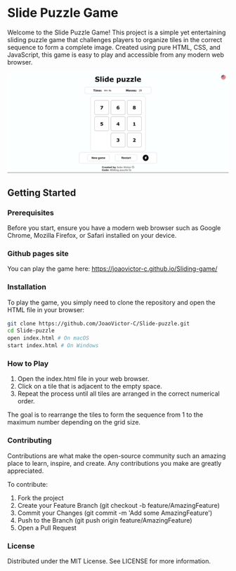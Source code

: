 # Slide Puzzle Game

Welcome to the Slide Puzzle Game! This project is a simple yet entertaining sliding puzzle game that challenges players to organize tiles in the correct sequence to form a complete image. Created using pure HTML, CSS, and JavaScript, this game is easy to play and accessible from any modern web browser.

![Screenshot of the Slide Puzzle Game](https://github.com/JoaoVictor-C/Slide-puzzle/blob/main/readme-images/slide-puzzle_printscreen.png?raw=true) 

## Getting Started

### Prerequisites

Before you start, ensure you have a modern web browser such as Google Chrome, Mozilla Firefox, or Safari installed on your device.

### Github pages site

You can play the game here: https://joaovictor-c.github.io/Sliding-game/

### Installation

To play the game, you simply need to clone the repository and open the HTML file in your browser:

```bash
git clone https://github.com/JoaoVictor-C/Slide-puzzle.git
cd Slide-puzzle
open index.html # On macOS
start index.html # On Windows
```

### How to Play

1. Open the index.html file in your web browser.
2. Click on a tile that is adjacent to the empty space.
3. Repeat the process until all tiles are arranged in the correct numerical order.
   
The goal is to rearrange the tiles to form the sequence from 1 to the maximum number depending on the grid size.

### Contributing
Contributions are what make the open-source community such an amazing place to learn, inspire, and create. Any contributions you make are greatly appreciated.

To contribute:

1. Fork the project
2. Create your Feature Branch (git checkout -b feature/AmazingFeature)
3. Commit your Changes (git commit -m 'Add some AmazingFeature')
4. Push to the Branch (git push origin feature/AmazingFeature)
5. Open a Pull Request

### License

Distributed under the MIT License. See LICENSE for more information.
